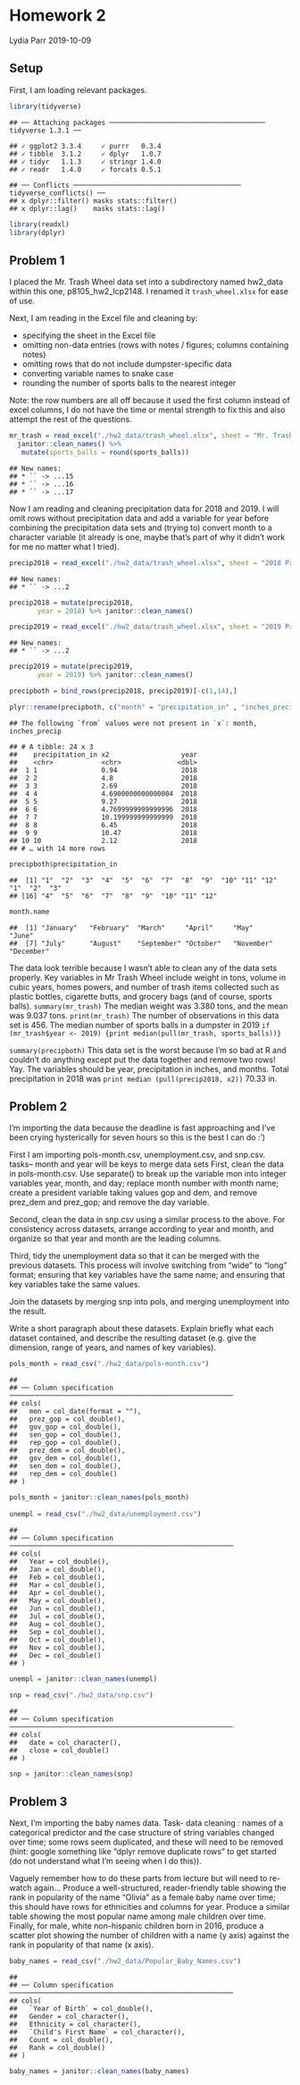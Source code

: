 Homework 2
================
Lydia Parr
2019-10-09

## Setup

First, I am loading relevant packages.

``` r
library(tidyverse)
```

    ## ── Attaching packages ─────────────────────────────────────── tidyverse 1.3.1 ──

    ## ✓ ggplot2 3.3.4     ✓ purrr   0.3.4
    ## ✓ tibble  3.1.2     ✓ dplyr   1.0.7
    ## ✓ tidyr   1.1.3     ✓ stringr 1.4.0
    ## ✓ readr   1.4.0     ✓ forcats 0.5.1

    ## ── Conflicts ────────────────────────────────────────── tidyverse_conflicts() ──
    ## x dplyr::filter() masks stats::filter()
    ## x dplyr::lag()    masks stats::lag()

``` r
library(readxl)
library(dplyr)
```

## Problem 1

I placed the Mr. Trash Wheel data set into a subdirectory named
hw2\_data within this one, p8105\_hw2\_lcp2148. I renamed it
`trash_wheel.xlsx` for ease of use.

Next, I am reading in the Excel file and cleaning by:

-   specifying the sheet in the Excel file
-   omitting non-data entries (rows with notes / figures; columns
    containing notes)
-   omitting rows that do not include dumpster-specific data
-   converting variable names to snake case
-   rounding the number of sports balls to the nearest integer

Note: the row numbers are all off because it used the first column
instead of excel columns, I do not have the time or mental strength to
fix this and also attempt the rest of the questions.

``` r
mr_trash = read_excel("./hw2_data/trash_wheel.xlsx", sheet = "Mr. Trash Wheel")[-c(1, 11,21,29,35,39,45,50,54,58,60,64,73,80,102,109,116,122,126,128,137,139,146,152,158,162,169,178,184,188,191,195,200,202,205,210,229,238,242,248,257,260,263,266,269,279,282,300,312,323,337,343,352,356,366,371,377,384,391,403,407,420,428,437,445,448,458,460,464,473,477,490,498,508,513,517,532,534,535),-c(15:17)]  %>%
  janitor::clean_names() %>% 
   mutate(sports_balls = round(sports_balls))
```

    ## New names:
    ## * `` -> ...15
    ## * `` -> ...16
    ## * `` -> ...17

Now I am reading and cleaning precipitation data for 2018 and 2019. I
will omit rows without precipitation data and add a variable for year
before combining the precipitation data sets and (trying to) convert
month to a character variable (it already is one, maybe that’s part of
why it didn’t work for me no matter what I tried).

``` r
precip2018 = read_excel("./hw2_data/trash_wheel.xlsx", sheet = "2018 Precipitation")[-c(14),]
```

    ## New names:
    ## * `` -> ...2

``` r
precip2018 = mutate(precip2018, 
       year = 2018) %>% janitor::clean_names()

precip2019 = read_excel("./hw2_data/trash_wheel.xlsx", sheet = "2019 Precipitation")[-c(14),] 
```

    ## New names:
    ## * `` -> ...2

``` r
precip2019 = mutate(precip2019, 
       year = 2019) %>% janitor::clean_names()

precipboth = bind_rows(precip2018, precip2019)[-c(1,14),]

plyr::rename(precipboth, c("month" = "precipitation_in" , "inches_precip" = "x2"))
```

    ## The following `from` values were not present in `x`: month, inches_precip

    ## # A tibble: 24 x 3
    ##    precipitation_in x2                  year
    ##    <chr>            <chr>              <dbl>
    ##  1 1                0.94                2018
    ##  2 2                4.8                 2018
    ##  3 3                2.69                2018
    ##  4 4                4.6900000000000004  2018
    ##  5 5                9.27                2018
    ##  6 6                4.7699999999999996  2018
    ##  7 7                10.199999999999999  2018
    ##  8 8                6.45                2018
    ##  9 9                10.47               2018
    ## 10 10               2.12                2018
    ## # … with 14 more rows

``` r
precipboth$precipitation_in 
```

    ##  [1] "1"  "2"  "3"  "4"  "5"  "6"  "7"  "8"  "9"  "10" "11" "12" "1"  "2"  "3" 
    ## [16] "4"  "5"  "6"  "7"  "8"  "9"  "10" "11" "12"

``` r
month.name
```

    ##  [1] "January"   "February"  "March"     "April"     "May"       "June"     
    ##  [7] "July"      "August"    "September" "October"   "November"  "December"

The data look terrible because I wasn’t able to clean any of the data
sets properly. Key variables in Mr Trash Wheel include weight in tons,
volume in cubic years, homes powers, and number of trash items collected
such as plastic bottles, cigarette butts, and grocery bags (and of
course, sports balls). `summary(mr_trash)` The median weight was 3.380
tons, and the mean was 9.037 tons. `print(mr_trash)` The number of
observations in this data set is 456. The median number of sports balls
in a dumpster in 2019
`if (mr_trash$year <- 2019) {print median(pull(mr_trash, sports_balls))}`

`summary(precipboth)` This data set is the worst because I’m so bad at R
and couldn’t do anything except put the data together and remove two
rows! Yay. The variables should be year, precipitation in inches, and
months. Total precipitation in 2018 was
`print median (pull(precip2018, x2))` 70.33 in.

## Problem 2

I’m importing the data because the deadline is fast approaching and I’ve
been crying hysterically for seven hours so this is the best I can do
:’)

First I am importing pols-month.csv, unemployment.csv, and snp.csv.
tasks– month and year will be keys to merge data sets First, clean the
data in pols-month.csv. Use separate() to break up the variable mon into
integer variables year, month, and day; replace month number with month
name; create a president variable taking values gop and dem, and remove
prez\_dem and prez\_gop; and remove the day variable.

Second, clean the data in snp.csv using a similar process to the above.
For consistency across datasets, arrange according to year and month,
and organize so that year and month are the leading columns.

Third, tidy the unemployment data so that it can be merged with the
previous datasets. This process will involve switching from “wide” to
“long” format; ensuring that key variables have the same name; and
ensuring that key variables take the same values.

Join the datasets by merging snp into pols, and merging unemployment
into the result.

Write a short paragraph about these datasets. Explain briefly what each
dataset contained, and describe the resulting dataset (e.g. give the
dimension, range of years, and names of key variables).

``` r
pols_month = read_csv("./hw2_data/pols-month.csv") 
```

    ## 
    ## ── Column specification ────────────────────────────────────────────────────────
    ## cols(
    ##   mon = col_date(format = ""),
    ##   prez_gop = col_double(),
    ##   gov_gop = col_double(),
    ##   sen_gop = col_double(),
    ##   rep_gop = col_double(),
    ##   prez_dem = col_double(),
    ##   gov_dem = col_double(),
    ##   sen_dem = col_double(),
    ##   rep_dem = col_double()
    ## )

``` r
pols_month = janitor::clean_names(pols_month)
  
unempl = read_csv("./hw2_data/unemployment.csv") 
```

    ## 
    ## ── Column specification ────────────────────────────────────────────────────────
    ## cols(
    ##   Year = col_double(),
    ##   Jan = col_double(),
    ##   Feb = col_double(),
    ##   Mar = col_double(),
    ##   Apr = col_double(),
    ##   May = col_double(),
    ##   Jun = col_double(),
    ##   Jul = col_double(),
    ##   Aug = col_double(),
    ##   Sep = col_double(),
    ##   Oct = col_double(),
    ##   Nov = col_double(),
    ##   Dec = col_double()
    ## )

``` r
unempl = janitor::clean_names(unempl)

snp = read_csv("./hw2_data/snp.csv")
```

    ## 
    ## ── Column specification ────────────────────────────────────────────────────────
    ## cols(
    ##   date = col_character(),
    ##   close = col_double()
    ## )

``` r
snp = janitor::clean_names(snp)
```

## Problem 3

Next, I’m importing the baby names data. Task- data cleaning : names of
a categorical predictor and the case structure of string variables
changed over time; some rows seem duplicated, and these will need to be
removed (hint: google something like “dplyr remove duplicate rows” to
get started (do not understand what I’m seeing when I do this)).

Vaguely remember how to do these parts from lecture but will need to
re-watch again… Produce a well-structured, reader-friendly table showing
the rank in popularity of the name “Olivia” as a female baby name over
time; this should have rows for ethnicities and columns for year.
Produce a similar table showing the most popular name among male
children over time. Finally, for male, white non-hispanic children born
in 2016, produce a scatter plot showing the number of children with a
name (y axis) against the rank in popularity of that name (x axis).

``` r
baby_names = read_csv("./hw2_data/Popular_Baby_Names.csv") 
```

    ## 
    ## ── Column specification ────────────────────────────────────────────────────────
    ## cols(
    ##   `Year of Birth` = col_double(),
    ##   Gender = col_character(),
    ##   Ethnicity = col_character(),
    ##   `Child's First Name` = col_character(),
    ##   Count = col_double(),
    ##   Rank = col_double()
    ## )

``` r
baby_names = janitor::clean_names(baby_names)
```
